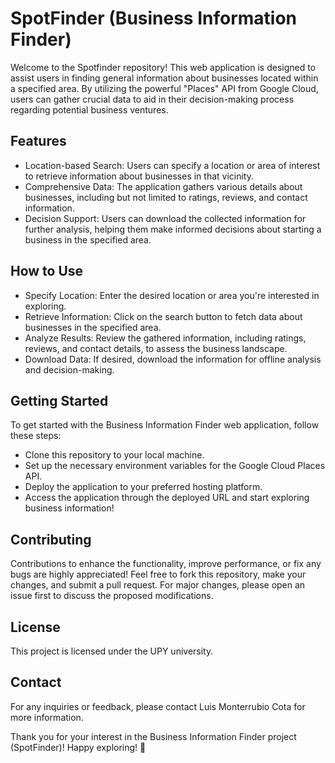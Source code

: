 # SpotFinder (Business Information Finder)
Welcome to the Spotfinder repository! This web application is designed to assist users in finding general information about businesses located within a specified area. By utilizing the powerful "Places" API from Google Cloud, users can gather crucial data to aid in their decision-making process regarding potential business ventures.

## Features
- Location-based Search: Users can specify a location or area of interest to retrieve information about businesses in that vicinity.
- Comprehensive Data: The application gathers various details about businesses, including but not limited to ratings, reviews, and contact information.
- Decision Support: Users can download the collected information for further analysis, helping them make informed decisions about starting a business in the specified area.

## How to Use
- Specify Location: Enter the desired location or area you're interested in exploring.
- Retrieve Information: Click on the search button to fetch data about businesses in the specified area.
- Analyze Results: Review the gathered information, including ratings, reviews, and contact details, to assess the business landscape.
- Download Data: If desired, download the information for offline analysis and decision-making.

## Getting Started
To get started with the Business Information Finder web application, follow these steps:

- Clone this repository to your local machine.
- Set up the necessary environment variables for the Google Cloud Places API.
- Deploy the application to your preferred hosting platform.
- Access the application through the deployed URL and start exploring business information!

## Contributing
Contributions to enhance the functionality, improve performance, or fix any bugs are highly appreciated! Feel free to fork this repository, make your changes, and submit a pull request. For major changes, please open an issue first to discuss the proposed modifications.

## License
This project is licensed under the UPY university.

## Contact
For any inquiries or feedback, please contact Luis Monterrubio Cota for more information.

Thank you for your interest in the Business Information Finder project (SpotFinder)! Happy exploring! 🚀
